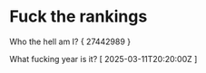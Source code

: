 # Fuck the rankings

Who the hell am I?
{ 27442989 }

What fucking year is it?
[ 2025-03-11T20:20:00Z ]
